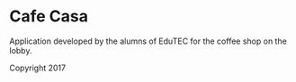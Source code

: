 # Cafe Casa
Application developed by the alumns of EduTEC for the coffee shop on the lobby.

Copyright 2017